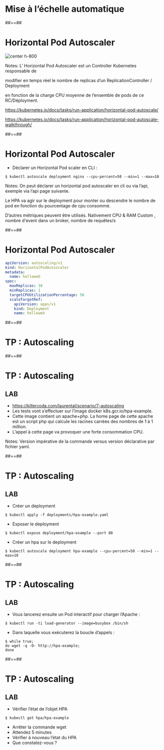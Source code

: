 <!-- .slide: class="transition-bg-sfeir-3"-->

# Mise à l’échelle automatique

##==##

<!-- .slide:-->

# Horizontal Pod Autoscaler

![center h-800](./assets/images/horizontal-pod-autoscaler.svg)

Notes:
L’
Horizontal Pod Autoscaler
est un Controller Kubernetes responsable de

modifier en temps réel le nombre de replicas
d’un ReplicationController / Deployment

en fonction de la charge CPU
moyenne de l’ensemble de pods de ce RC/Déployment.

https://kubernetes.io/docs/tasks/run-application/horizontal-pod-autoscale/

https://kubernetes.io/docs/tasks/run-application/horizontal-pod-autoscale-walkthrough/

##==##

<!-- .slide: class="with-code" -->

# Horizontal Pod Autoscaler

- Déclarer un Horizontal Pod scaler en CLI :

`$ kubectl autoscale deployment nginx --cpu-percent=50 --min=1 --max=10`

Notes:
On peut déclarer un horizontal pod autoscaler en cli ou via l’api, exemple via l’api page suivante.

Le HPA va agir sur le deployment pour monter ou descendre le nombre de pod en fonction du pourcentage de cpu consommé.

D’autres métriques peuvent être utilisés. Nativement CPU & RAM
Custom , nombre d'event dans un broker, nombre de requêtes/s

##==##

<!-- .slide: class="with-code" -->

# Horizontal Pod Autoscaler

```yaml
apiVersion: autoscaling/v1
kind: HorizontalPodAutoscaler
metadata:
  name: helloweb
spec:
  maxReplicas: 10
  minReplicas: 1
  targetCPUUtilizationPercentage: 50
  scaleTargetRef:
    apiVersion: apps/v1
    kind: Deployment
    name: helloweb
```

##==##

<!-- .slide: class="transition-bg-sfeir-2"-->

# TP : Autoscaling

##==##

<!-- .slide: class="exercice" -->

# TP : Autoscaling

## LAB

- https://killercoda.com/laurental/scenario/7-autoscaling
- Les tests vont s’effectuer sur l’image docker k8s.gcr.io/hpa-example.
- Cette image contient un apache+php. La home page de cette apache est un script php qui calcule les racines carrées des nombres de 1 à 1 million.
- L’appel à cette page va provoquer une forte consommation CPU.

Notes:
Version
impérative
de la commande
versus
version
déclarative
par fichier yaml.

##==##

<!-- .slide: class="exercice"-->

# TP : Autoscaling

## LAB

- Créer un deployment

`$ kubectl apply -f deployments/hpa-example.yaml`

- Exposer le deployment

`$ kubectl expose deployment/hpa-example --port 80`

- Créer un hpa sur le deployment

`$ kubectl autoscale deployment hpa-example --cpu-percent=50 --min=1 --max=10`

##==##

<!-- .slide: class="exercice with-code"-->

# TP : Autoscaling

## LAB

- Vous lancerez ensuite un Pod interactif pour charger l’Apache :

`$ kubectl run -ti load-generator --image=busybox /bin/sh`

- Dans laquelle vous exécuterez la boucle d’appels :

```shell
$ while true;
do wget -q -O- http://hpa-example;
done
```

<!-- .element: class="big-code" -->

##==##

<!-- .slide: class="exercice"-->

# TP : Autoscaling

## LAB

- Vérifier l’état de l’objet HPA

`$ kubectl get hpa/hpa-example`

- Arrêter la commande wget
- Attendez 5 minutes
- Vérifier à nouveau l’état du HPA
- Que constatez-vous ?
